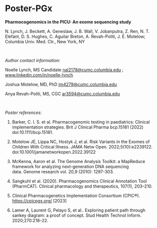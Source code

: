 # Poster-PGx

**Pharmocogenomics in the PICU: An exome sequencing study**

N. Lynch, J. Beckett, A. Geneslaw, J. B. Wall, V. Jobanputra, Z. Ren, N. T. Elefant, D. S. Hughes, C. Aguilar Breton, A. Revah-Politi, J. E. Motelow; 
Columbia Univ. Med. Ctr., New York, NY  

<br />


*Author contact information:*

Noelle Lynch, MS Candidate nal2178@cumc.columbia.edu ; www.linkedin.com/in/noelle-lynch

Joshua Motelow, MD, PhD jm4279@cumc.columbia.edu

Anya Revah-Politi, MS, CGC ar3594@cumc.columbia.edu


<br />

*Poster references:*

1. Barker, C. I. S. et al. Pharmacogenomic testing in paediatrics: Clinical implementation strategies. Brit J Clinical Pharma bcp.15181 (2022) doi:10.1111/bcp.15181.

2. Motelow JE, Lippa NC, Hostyk J, et al. Risk Variants in the Exomes of Children With Critical Illness. JAMA Netw Open. 2022;5(10):e2239122. doi:10.1001/jamanetworkopen.2022.39122

3. McKenna, Aaron et al. The Genome Analysis Toolkit: a MapReduce framework for analyzing next-generation DNA sequencing data. Genome research vol. 20,9 (2010): 1297-303. 

3. Sangkuhl et al. (2020). Pharmacogenomics Clinical Annotation Tool (PharmCAT). Clinical pharmacology and therapeutics, 107(1), 203–210.

5. Clinical Pharmacogenetics Implementation Consortium (CPIC®). https://cpicpgx.org/ [2023]

6. Lamer A, Laurent G, Pelayo S, et al.. Exploring patient path through sankey diagram: a proof of concept. Stud Health Technol Inform. 2020;270:218–22.
 
